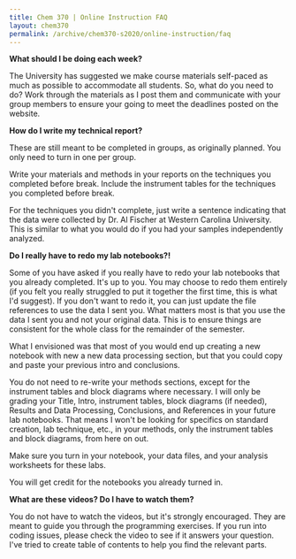 ```yaml
---
title: Chem 370 | Online Instruction FAQ
layout: chem370
permalink: /archive/chem370-s2020/online-instruction/faq
---
```


**What should I be doing each week?**

The University has suggested we make course materials self-paced as much as possible to accommodate all students.  So, what do you need to do?  Work through the materials as I post them and communicate with your group members to ensure your going to meet the deadlines posted on the website.

**How do I write my technical report?**

These are still meant to be completed in groups, as originally planned.  You only need to turn in one per group.

Write your materials and methods in your reports on the techniques you completed before break.  Include the instrument tables for the techniques you completed before break.

For the techniques you didn't complete, just write a sentence indicating that the data were collected by Dr. Al Fischer at Western Carolina University.  This is similar to what you would do if you had your samples independently analyzed.

**Do I really have to redo my lab notebooks?!**

Some of you have asked if you really have to redo your lab notebooks that you already completed.  It's up to you.  You may choose to redo them entirely (if you felt you really struggled to put it together the first time, this is what I'd suggest).  If you don't want to redo it, you can just update the file references to use the data I sent you.  What matters most is that you use the data I sent you and not your original data.  This is to ensure things are consistent for the whole class for the remainder of the semester.

What I envisioned was that most of you would end up creating a new notebook with new a new data processing section, but that you could copy and paste your previous intro and conclusions.

You do not need to re-write your methods sections, except for the instrument tables and block diagrams where necessary.  I will only be grading your Title, Intro, instrument tables, block diagrams (if needed), Results and Data Processing, Conclusions, and References in your future lab notebooks.  That means I won't be looking for specifics on standard creation, lab technique, etc., in your methods, only the instrument tables and block diagrams, from here on out.

Make sure you turn in your notebook, your data files, and your analysis worksheets for these labs.

You will get credit for the notebooks you already turned in.

**What are these videos?  Do I have to watch them?**

You do not have to watch the videos, but it's strongly encouraged.  They are meant to guide you through the programming exercises.  If you run into coding issues, please check the video to see if it answers your question.   I've tried to create table of contents to help you find the relevant parts.
